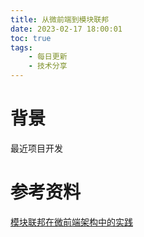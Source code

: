 ```yaml
---
title: 从微前端到模块联邦
date: 2023-02-17 18:00:01
toc: true
tags:
    - 每日更新
    - 技术分享
---
```


# 背景
最近项目开发


# 参考资料

[模块联邦在微前端架构中的实践](https://mp.weixin.qq.com/s/8vfTp-FZbYNk2k8gCIGc8w)